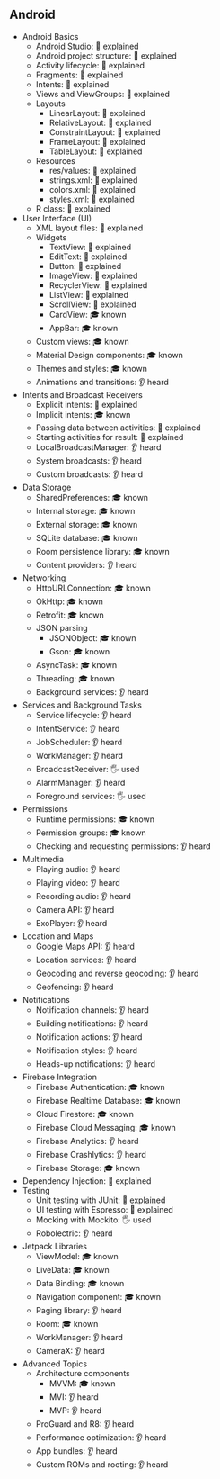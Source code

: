 ## Android

- Android Basics
    - Android Studio: 🙋 explained
    - Android project structure: 🙋 explained
    - Activity lifecycle: 🙋 explained
    - Fragments: 🙋 explained
    - Intents: 🙋 explained
    - Views and ViewGroups: 🙋 explained
    - Layouts
        - LinearLayout: 🙋 explained
        - RelativeLayout: 🙋 explained
        - ConstraintLayout: 🙋 explained
        - FrameLayout: 🙋 explained
        - TableLayout: 🙋 explained
    - Resources
        - res/values: 🙋 explained
        - strings.xml: 🙋 explained
        - colors.xml: 🙋 explained
        - styles.xml: 🙋 explained
    - R class: 🙋 explained
- User Interface (UI)
    - XML layout files: 🙋 explained
    - Widgets
        - TextView: 🙋 explained
        - EditText: 🙋 explained
        - Button: 🙋 explained
        - ImageView: 🙋 explained
        - RecyclerView: 🙋 explained
        - ListView: 🙋 explained
        - ScrollView: 🙋 explained
        - CardView: 🎓 known
        - AppBar: 🎓 known
    - Custom views: 🎓 known
    - Material Design components: 🎓 known
    - Themes and styles: 🎓 known
    - Animations and transitions: 👂 heard
- Intents and Broadcast Receivers
    - Explicit intents: 🙋 explained
    - Implicit intents: 🎓 known
    - Passing data between activities: 🙋 explained
    - Starting activities for result: 🙋 explained
    - LocalBroadcastManager: 👂 heard
    - System broadcasts: 👂 heard
    - Custom broadcasts: 👂 heard
- Data Storage
    - SharedPreferences: 🎓 known
    - Internal storage: 🎓 known
    - External storage: 🎓 known
    - SQLite database: 🎓 known
    - Room persistence library: 🎓 known
    - Content providers: 👂 heard
- Networking
    - HttpURLConnection: 🎓 known
    - OkHttp: 🎓 known
    - Retrofit: 🎓 known
    - JSON parsing
        - JSONObject: 🎓 known
        - Gson: 🎓 known
    - AsyncTask: 🎓 known
    - Threading: 🎓 known
    - Background services: 👂 heard
- Services and Background Tasks
    - Service lifecycle: 👂 heard
    - IntentService: 👂 heard
    - JobScheduler: 👂 heard
    - WorkManager: 👂 heard
    - BroadcastReceiver: 🖐️ used
    - AlarmManager: 👂 heard
    - Foreground services: 🖐️ used
- Permissions
    - Runtime permissions: 🎓 known
    - Permission groups: 🎓 known
    - Checking and requesting permissions: 👂 heard
- Multimedia
    - Playing audio: 👂 heard
    - Playing video: 👂 heard
    - Recording audio: 👂 heard
    - Camera API: 👂 heard
    - ExoPlayer: 👂 heard
- Location and Maps
    - Google Maps API: 👂 heard
    - Location services: 👂 heard
    - Geocoding and reverse geocoding: 👂 heard
    - Geofencing: 👂 heard
- Notifications
    - Notification channels: 👂 heard
    - Building notifications: 👂 heard
    - Notification actions: 👂 heard
    - Notification styles: 👂 heard
    - Heads-up notifications: 👂 heard
- Firebase Integration
    - Firebase Authentication: 🎓 known
    - Firebase Realtime Database: 🎓 known
    - Cloud Firestore: 🎓 known
    - Firebase Cloud Messaging: 🎓 known
    - Firebase Analytics: 👂 heard
    - Firebase Crashlytics: 👂 heard
    - Firebase Storage: 🎓 known
- Dependency Injection: 🙋 explained
- Testing
    - Unit testing with JUnit: 🙋 explained
    - UI testing with Espresso: 🙋 explained
    - Mocking with Mockito: 🖐️ used
    - Robolectric: 👂 heard
- Jetpack Libraries
    - ViewModel: 🎓 known
    - LiveData: 🎓 known
    - Data Binding: 🎓 known
    - Navigation component: 🎓 known
    - Paging library: 👂 heard
    - Room: 🎓 known
    - WorkManager: 👂 heard
    - CameraX: 👂 heard
- Advanced Topics
    - Architecture components
        - MVVM: 🎓 known
        - MVI: 👂 heard
        - MVP: 👂 heard
    - ProGuard and R8: 👂 heard
    - Performance optimization: 👂 heard
    - App bundles: 👂 heard
    - Custom ROMs and rooting: 👂 heard